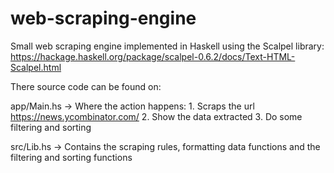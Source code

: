 # web-scraping-engine

Small web scraping engine implemented in Haskell using the Scalpel library: https://hackage.haskell.org/package/scalpel-0.6.2/docs/Text-HTML-Scalpel.html

There source code can be found on: 

app/Main.hs -> Where the action happens: 
	1. Scraps the url https://news.ycombinator.com/ 
	2. Show the data extracted
	3. Do some filtering and sorting

src/Lib.hs -> Contains the scraping rules, formatting data functions and the filtering and sorting functions
